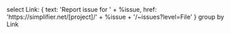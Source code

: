 <!-- This template is used in the Profile, Extension, CodeSystems and ValueSets templates to add a link in the render to the relevant issues page. Add the project into the 'href' below, e.g. NHS-England-Programme-Implementation-Guides. This does not need to be added to any page -->

<fql output="inline" delimiter="">
select
    Link: {
        text: 'Report issue for ' + %issue,
        href: 'https://simplifier.net/[project]/' + %issue + '/~issues?level=File'
    }
group by Link
</fql>